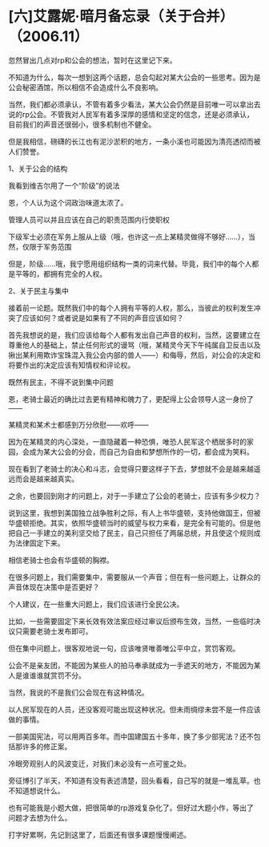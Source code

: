 # \[六\]艾露妮·暗月备忘录（关于合并）（2006.11）

忽然冒出几点对rp和公会的想法，暂时在这里记下来。

不知道为什么，每次一想到这两个话题，总会勾起对某大公会的一些思考。因为是公会秘密酒馆，所以相信不会造成什么不良影响。

当然，我们都必须承认，不管有着多少看法，某大公会仍然是目前唯一可以拿出去说的rp公会。不管我对人民军有着多深厚的感情和坚定的信念，还是必须承认，目前我们的声音还很弱小，很多机制也不健全。

但是我相信，磅礴的长江也有泥沙淤积的地方，一条小溪也可能因为清亮透彻而被人们赞誉。

1、关于公会的结构

我看到维吉尔用了一个“阶级”的说法

恩，个人认为这个词政治味道太浓了。

管理人员可以并且应该在自己的职责范围内行使职权

下级军士必须在军务上服从上级（哦，也许这一点上某精灵做得不够好……），当然，仅限于军务范围

但是，阶级……哦，我宁愿用组织结构一类的词来代替。毕竟，我们中的每个人都是平等的，都拥有完全的人权。

2、关于民主与集中

接着前一论题。既然我们中的每个人拥有平等的人权，那么，当彼此的权利发生冲突了应该如何？或者说是如果有了不同的声音应该如何？

首先我想说的是，我们应该给每个人都有发出自己声音的权利，当然，这要建立在尊重他人的基础上，禁止任何形式的谩骂（哦，某精灵今天下午纯属自卫反击以及揪出某利用欺诈宝珠混入我公会内部的兽人——）和侮辱，然后，对公会的决定和将要作出的决定应该有知情权和评论权。

既然有民主，不得不说到集中问题

恩，老骑士最近的确比过去更有精神和魄力了，更配得上公会领导人这一身份了——

某精灵和某术士都感到万分欣慰——欢呼——

因为在某精灵的内心深处，一直隐藏着一种恐惧，唯恐人民军这个栖居多时的家园，会成为某大公会的分会，而自己为自由和梦想所作的一切，都会成为笑料。

现在看到了老骑士的决心和斗志，会觉得只要这样子下去，梦想就不会是越来越遥远而会是越来越真实。

之余，也要回到刚才的问题上，对于一手建立了公会的老骑士，应该有多少权力？

说到这里，我想到美国独立战争胜利之际，有人上书华盛顿，支持他做国王，但被华盛顿拒绝。其实，依照华盛顿当时的威望与权力来看，是完全有可能的。但是他把自己一手建立的美利坚交给了民主，自己只担任了两届总统，并且使这个规则成为法律固定下来。

相信老骑士也会有华盛顿的胸襟。

在很多问题上，我们需要集中，需要服从一个声音；但在有一些问题上，让群众的声音体现在决策中是否更好？

个人建议，在一些重大问题上，我们应该进行全民公决。

比如，一些需要固定下来长效有效法案应经过审议后颁布生效，当然，一些临时决议只需要老骑士发布即可。

但在集中问题上，很客观地说一句，应该唯贤唯善唯公平中立，赏罚客观。

公会不是亲友团，不能因为某些人的拍马奉承就成为一手遮天的地方，不能因为某人是谁谁谁就赏罚不分。

当然，我说的不是我们公会现在有这种情况。

以人民军现在的人员，还没客观可能出现这种状况。但未雨绸缪未尝不是一件应该做的事情。

一部美国宪法，可以用两百多年。而中国建国五十多年，换了多少部宪法？还不包括那许多的修正案。

冷眼旁观别人的风波变迁，对我们未必没有一点可鉴之处。

旁征博引了半天，不知道有没有表述清楚，回头看看，自己写的就是一堆乱草。也不知道想说什么。

也有可能我是小题大做，把很简单的rp游戏复杂化了。但好过大题小作，等出了问题才去想为什么。

打字好累啊，先记到这里了，后面还有很多课题慢慢阐述。

